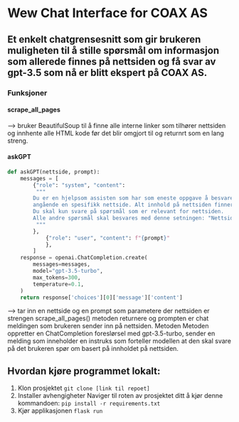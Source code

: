 # Wew Chat Interface for COAX AS

## Et enkelt chatgrensesnitt som gir brukeren muligheten til å stille spørsmål om informasjon som allerede finnes på nettsiden og få svar av gpt-3.5 som nå er blitt ekspert på COAX AS.

### Funksjoner

#### scrape_all_pages


--> bruker BeautifulSoup til å finne alle interne linker som tilhører nettsiden og innhente alle HTML kode før det blir omgjort til
og returnrt som en lang streng. 

#### askGPT

```python
def askGPT(nettside, prompt):
    messages = [
        {"role": "system", "content": 
         """
        Du er en hjelpsom assisten som har som eneste oppgave å besvare alle mulige spørsmål som du blir spurt om
        angående en spesifikk nettside. Alt innhold på nettsiden finner du i denne teksten: """ + nettside + """
        Du skal kun svare på spørsmål som er relevant for nettsiden.
        Alle andre spørsmål skal besvares med denne setningen: "Nettsiden har ingen informasjon om dette". 
         """
        },
            {"role": "user", "content": f"{prompt}"
            },
        ]
    response = openai.ChatCompletion.create(
        messages=messages,
        model="gpt-3.5-turbo",
        max_tokens=300,
        temperature=0.1,
    )
    return response['choices'][0]['message']['content']

```

--> tar inn en nettside og en prompt som parametere der nettsiden er strengen scrape_all_pages() metoden returnere og prompten er 
chat meldingen som brukeren sender inn på nettsiden. Metoden Metoden oppretter en ChatCompletion foreslørsel med gpt-3.5-turbo, sender en melding som inneholder 
en instruks som forteller modellen at den skal svare på det brukeren spør om basert på innholdet på nettsiden.


## Hvordan kjøre programmet lokalt:

1. Klon prosjektet
 `git clone [link til repoet]`
2. Installer avhengigheter
 Naviger til roten av prosjektet ditt å kjør denne kommandoen:
`pip install -r requirements.txt`
4. Kjør applikasjonen
`flask run`





